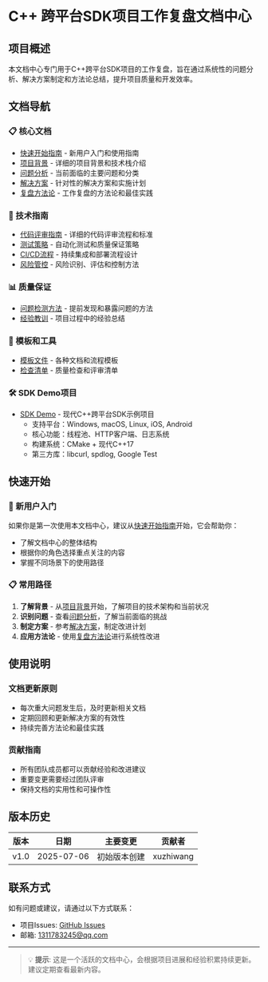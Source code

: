 # C++ 跨平台SDK项目工作复盘文档中心

## 项目概述

本文档中心专门用于C++跨平台SDK项目的工作复盘，旨在通过系统性的问题分析、解决方案制定和方法论总结，提升项目质量和开发效率。

## 文档导航

### 📋 核心文档
- [快速开始指南](docs/getting-started.md) - 新用户入门和使用指南
- [项目背景](docs/background.md) - 详细的项目背景和技术栈介绍
- [问题分析](docs/problems.md) - 当前面临的主要问题和分类
- [解决方案](docs/solutions.md) - 针对性的解决方案和实施计划
- [复盘方法论](docs/methodology.md) - 工作复盘的方法论和最佳实践

### 🔧 技术指南
- [代码评审指南](docs/code-review-guide.md) - 详细的代码评审流程和标准
- [测试策略](docs/testing-strategy.md) - 自动化测试和质量保证策略
- [CI/CD流程](docs/ci-cd-pipeline.md) - 持续集成和部署流程设计
- [风险管控](docs/risk-management.md) - 风险识别、评估和控制方法

### 📊 质量保证
- [问题检测方法](docs/problem-detection.md) - 提前发现和暴露问题的方法
- [经验教训](docs/lessons-learned.md) - 项目过程中的经验总结

### 📝 模板和工具
- [模板文件](docs/templates/) - 各种文档和流程模板
- [检查清单](docs/checklists/) - 质量检查和评审清单

### 🛠️ SDK Demo项目
- [SDK Demo](sdk-demo/) - 现代C++跨平台SDK示例项目
  - 支持平台：Windows, macOS, Linux, iOS, Android
  - 核心功能：线程池、HTTP客户端、日志系统
  - 构建系统：CMake + 现代C++17
  - 第三方库：libcurl, spdlog, Google Test

## 快速开始

### 🚀 新用户入门
如果你是第一次使用本文档中心，建议从[快速开始指南](docs/getting-started.md)开始，它会帮助你：
- 了解文档中心的整体结构
- 根据你的角色选择重点关注的内容
- 掌握不同场景下的使用路径

### 📋 常用路径
1. **了解背景** - 从[项目背景](docs/background.md)开始，了解项目的技术架构和当前状况
2. **识别问题** - 查看[问题分析](docs/problems.md)，了解当前面临的挑战
3. **制定方案** - 参考[解决方案](docs/solutions.md)，制定改进计划
4. **应用方法论** - 使用[复盘方法论](docs/methodology.md)进行系统性改进

## 使用说明

### 文档更新原则
- 每次重大问题发生后，及时更新相关文档
- 定期回顾和更新解决方案的有效性
- 持续完善方法论和最佳实践

### 贡献指南
- 所有团队成员都可以贡献经验和改进建议
- 重要变更需要经过团队评审
- 保持文档的实用性和可操作性

## 版本历史

| 版本 | 日期 | 主要变更 | 贡献者 |
|------|------|----------|--------|
| v1.0 | 2025-07-06 | 初始版本创建 | xuzhiwang |

## 联系方式

如有问题或建议，请通过以下方式联系：
- 项目Issues: [GitHub Issues](https://github.com/xuzhiwang/WorkReview/issues)
- 邮箱: 1311783245@qq.com

---

> 💡 **提示**: 这是一个活跃的文档中心，会根据项目进展和经验积累持续更新。建议定期查看最新内容。
